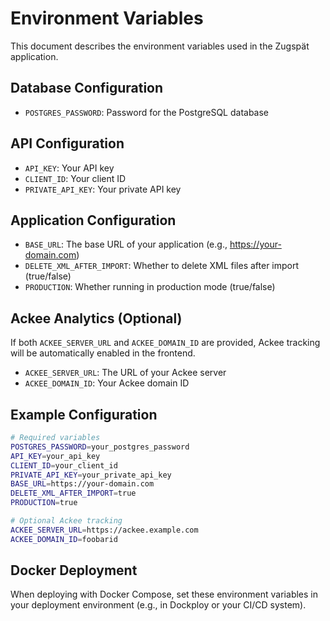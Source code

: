# Environment Variables

This document describes the environment variables used in the Zugspät application.

## Database Configuration
- `POSTGRES_PASSWORD`: Password for the PostgreSQL database

## API Configuration
- `API_KEY`: Your API key
- `CLIENT_ID`: Your client ID
- `PRIVATE_API_KEY`: Your private API key

## Application Configuration
- `BASE_URL`: The base URL of your application (e.g., https://your-domain.com)
- `DELETE_XML_AFTER_IMPORT`: Whether to delete XML files after import (true/false)
- `PRODUCTION`: Whether running in production mode (true/false)

## Ackee Analytics (Optional)
If both `ACKEE_SERVER_URL` and `ACKEE_DOMAIN_ID` are provided, Ackee tracking will be automatically enabled in the frontend.

- `ACKEE_SERVER_URL`: The URL of your Ackee server
- `ACKEE_DOMAIN_ID`: Your Ackee domain ID

## Example Configuration

```bash
# Required variables
POSTGRES_PASSWORD=your_postgres_password
API_KEY=your_api_key
CLIENT_ID=your_client_id
PRIVATE_API_KEY=your_private_api_key
BASE_URL=https://your-domain.com
DELETE_XML_AFTER_IMPORT=true
PRODUCTION=true

# Optional Ackee tracking
ACKEE_SERVER_URL=https://ackee.example.com
ACKEE_DOMAIN_ID=foobarid
```

## Docker Deployment

When deploying with Docker Compose, set these environment variables in your deployment environment (e.g., in Dockploy or your CI/CD system).
